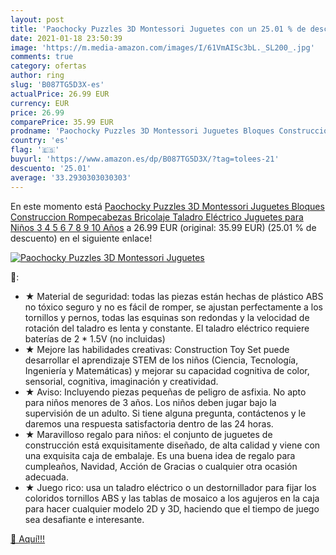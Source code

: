 ```yaml
---
layout: post
title: 'Paochocky Puzzles 3D Montessori Juguetes con un 25.01 % de descuento'
date: 2021-01-18 23:50:39
image: 'https://m.media-amazon.com/images/I/61VmAISc3bL._SL200_.jpg'
comments: true
category: ofertas
author: ring
slug: 'B087TG5D3X-es'
actualPrice: 26.99 EUR
currency: EUR
price: 26.99
comparePrice: 35.99 EUR
prodname: 'Paochocky Puzzles 3D Montessori Juguetes Bloques Construccion Rompecabezas Bricolaje Taladro Eléctrico Juguetes para Niños 3 4 5 6 7 8 9 10 Años'
country: 'es'
flag: '🇪🇸'
buyurl: 'https://www.amazon.es/dp/B087TG5D3X/?tag=tolees-21'
descuento: '25.01'
average: '33.2930303030303'
---
```


En este momento está [Paochocky Puzzles 3D Montessori Juguetes Bloques Construccion Rompecabezas Bricolaje Taladro Eléctrico Juguetes para Niños 3 4 5 6 7 8 9 10 Años](https://www.amazon.es/dp/B087TG5D3X/?tag=tolees-21) a 26.99 EUR (original: 35.99 EUR) (25.01 %  de descuento) en el siguiente enlace!

[![Paochocky Puzzles 3D Montessori Juguetes](https://m.media-amazon.com/images/I/61VmAISc3bL._SL200_.jpg)](https://www.amazon.es/dp/B087TG5D3X/?tag=tolees-21)

🔎:

- ★ Material de seguridad: todas las piezas están hechas de plástico ABS no tóxico seguro y no es fácil de romper, se ajustan perfectamente a los tornillos y pernos, todas las esquinas son redondas y la velocidad de rotación del taladro es lenta y constante. El taladro eléctrico requiere baterías de 2 * 1.5V (no incluidas)
- ★ Mejore las habilidades creativas: Construction Toy Set puede desarrollar el aprendizaje STEM de los niños (Ciencia, Tecnología, Ingeniería y Matemáticas) y mejorar su capacidad cognitiva de color, sensorial, cognitiva, imaginación y creatividad.
- ★ Aviso: Incluyendo piezas pequeñas de peligro de asfixia. No apto para niños menores de 3 años. Los niños deben jugar bajo la supervisión de un adulto. Si tiene alguna pregunta, contáctenos y le daremos una respuesta satisfactoria dentro de las 24 horas.
- ★ Maravilloso regalo para niños: el conjunto de juguetes de construcción está exquisitamente diseñado, de alta calidad y viene con una exquisita caja de embalaje. Es una buena idea de regalo para cumpleaños, Navidad, Acción de Gracias o cualquier otra ocasión adecuada.
- ★ Juego rico: usa un taladro eléctrico o un destornillador para fijar los coloridos tornillos ABS y las tablas de mosaico a los agujeros en la caja para hacer cualquier modelo 2D y 3D, haciendo que el tiempo de juego sea desafiante e interesante.

[🛒 Aquí!!!](https://www.amazon.es/dp/B087TG5D3X/?tag=tolees-21)
